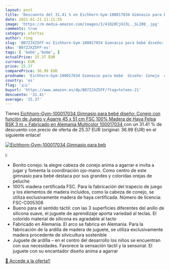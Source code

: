 ```yaml
---
layout: post
title: 'Descuento del 31.41 % en Eichhorn-Gym-100017034 Gimnasio para beb'
date: 2021-01-21 11:11:55
image: 'https://m.media-amazon.com/images/I/41Q20CjHJ3L._SL200_.jpg'
comments: true
category: ofertas
author: ring
slug: 'B07ZJXZ5FF-es Eichhorn-Gym-100017034 Gimnasio para bebé diseño: Conejo...'
sku: 'B07ZJXZ5FF-es'
tags: [ 'bebé','bebé', ]
actualPrice: 25.37 EUR
currency: EUR
price: 25.37
comparePrice: 36.99 EUR
prodname: 'Eichhorn-Gym-100017034 Gimnasio para bebé  diseño: Conejo  con función de Juego y Agarre  45 x 51 cm  FSC 100% Madera de Haya  Felpa  BSK  3 m + Fabricado en Alemania  Multicolor  100017034 '
country: 'es'
flag: '🇪🇸'
buyurl: 'https://www.amazon.es/dp/B07ZJXZ5FF/?tag=tolees-21'
descuento: '31.41'
average: '25.37'
---
```


Tienes [Eichhorn-Gym-100017034 Gimnasio para bebé  diseño: Conejo  con función de Juego y Agarre  45 x 51 cm  FSC 100% Madera de Haya  Felpa  BSK  3 m + Fabricado en Alemania  Multicolor  100017034 ](https://www.amazon.es/dp/B07ZJXZ5FF/?tag=tolees-21) con un 31.41 % de descuento con precio de oferta de 25.37 EUR (original: 36.99 EUR) en el siguiente enlace!

[![Eichhorn-Gym-100017034 Gimnasio para beb](https://m.media-amazon.com/images/I/41Q20CjHJ3L._SL200_.jpg)](https://www.amazon.es/dp/B07ZJXZ5FF/?tag=tolees-21)

ℹ️:

- Bonito conejo: la alegre cabeza de conejo anima a agarrar e invita a jugar y fomenta la coordinación ojo-mano. Como centro de este gimnasio para bebé destaca por sus grandes y coloridas orejas de peluche
- 100% madera certificada FSC. Para la fabricación del trapecio de juego y los elementos de madera incluidos, como la cabeza de conejo, se utiliza exclusivamente madera de haya certificada. Número de licencia: FSC-C005308
- Bueno para el sentido táctil: con las 3 superficies diferentes del anillo de silicona suave, el juguete de aprendizaje aporta variedad al teclas. El colorido material de silicona es agradable al tacto
- Fabricado en Alemania. El arco se fabrica en Alemania. Para la fabricación de la ardilla de madera de juguete, se utiliza exclusivamente madera procedente de silvicultura sostenible
- Juguete de ardilla – en el centro del desarrollo los niños se encuentran con sus necesidades. Favorece la sensación táctil y la sensorial. El juguete con su encantador diseño anima a agarrar

[🛒 Accede a la oferta!!](https://www.amazon.es/dp/B07ZJXZ5FF/?tag=tolees-21)
